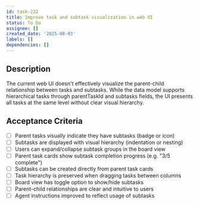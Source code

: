 ```yaml
---
id: task-222
title: Improve task and subtask visualization in web UI
status: To Do
assignee: []
created_date: '2025-08-03'
labels: []
dependencies: []
---
```


## Description

The current web UI doesn't effectively visualize the parent-child relationship between tasks and subtasks. While the data model supports hierarchical tasks through parentTaskId and subtasks fields, the UI presents all tasks at the same level without clear visual hierarchy.

## Acceptance Criteria

- [ ] Parent tasks visually indicate they have subtasks (badge or icon)
- [ ] Subtasks are displayed with visual hierarchy (indentation or nesting)
- [ ] Users can expand/collapse subtask groups in the board view
- [ ] Parent task cards show subtask completion progress (e.g. "3/5 complete")
- [ ] Subtasks can be created directly from parent task cards
- [ ] Task hierarchy is preserved when dragging tasks between columns
- [ ] Board view has toggle option to show/hide subtasks
- [ ] Parent-child relationships are clear and intuitive to users
- [ ] Agent instructions improved to reflect usage of subtasks
